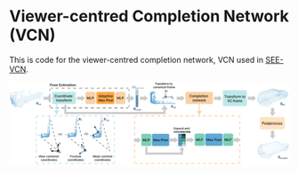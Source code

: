 # Viewer-centred Completion Network (VCN)

This is code for the viewer-centred completion network, VCN used in [SEE-VCN](https://github.com/darrenjkt/SEE-VCN). 

![architecture](data/vcn_architecture.png)
